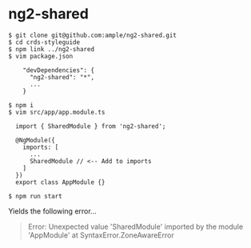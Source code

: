 # ng2-shared

    $ git clone git@github.com:ample/ng2-shared.git
    $ cd crds-styleguide
    $ npm link ../ng2-shared
    $ vim package.json
    
        "devDependencies": {
          "ng2-shared": "*",
          ...
        }
   
    $ npm i
    $ vim src/app/app.module.ts
    
      import { SharedModule } from 'ng2-shared';
      
      @NgModule({
        imports: [
          ...
          SharedModule // <-- Add to imports
        ]
      })
      export class AppModule {}
      
    $ npm run start
 
 Yields the following error...
 
>  Error: Unexpected value 'SharedModule' imported by the module 'AppModule' at SyntaxError.ZoneAwareError
